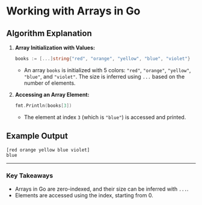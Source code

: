 # **Working with Arrays in Go**

## **Algorithm Explanation**

1. **Array Initialization with Values:**
   ```go
   books := [...]string{"red", "orange", "yellow", "blue", "violet"}
   ```
   - An array `books` is initialized with 5 colors: `"red"`, `"orange"`, `"yellow"`, `"blue"`, and `"violet"`. The size is inferred using `...` based on the number of elements.

2. **Accessing an Array Element:**
   ```go
   fmt.Println(books[3])
   ```
   - The element at index `3` (which is `"blue"`) is accessed and printed.

## **Example Output**
```
[red orange yellow blue violet]
blue
```

---

### **Key Takeaways**
- Arrays in Go are zero-indexed, and their size can be inferred with `...`.
- Elements are accessed using the index, starting from 0.